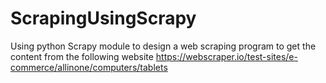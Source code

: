 # ScrapingUsingScrapy
Using python Scrapy module to design a web scraping program to get the content from the following website https://webscraper.io/test-sites/e-commerce/allinone/computers/tablets
